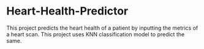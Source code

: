 # Heart-Health-Predictor
This project predicts the heart health of a patient by inputting the metrics of a heart scan. This project uses KNN classification model to predict the same.
